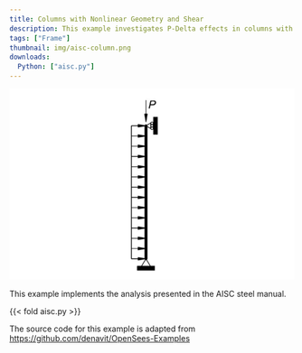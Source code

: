 ```yaml
---
title: Columns with Nonlinear Geometry and Shear
description: This example investigates P-Delta effects in columns with and without shear.
tags: ["Frame"]
thumbnail: img/aisc-column.png
downloads:
  Python: ["aisc.py"]
---
```


![A column with a distributed load.](img/ai.png)

This example implements the analysis presented in the AISC steel manual.

{{< fold aisc.py >}}

The source code for this example is adapted from https://github.com/denavit/OpenSees-Examples

